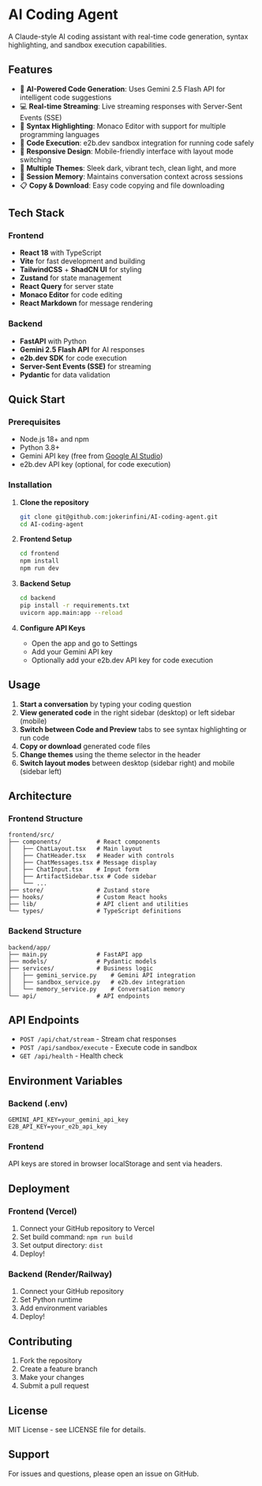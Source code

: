 # AI Coding Agent

A Claude-style AI coding assistant with real-time code generation, syntax highlighting, and sandbox execution capabilities.

## Features

- 🤖 **AI-Powered Code Generation**: Uses Gemini 2.5 Flash API for intelligent code suggestions
- 💻 **Real-time Streaming**: Live streaming responses with Server-Sent Events (SSE)
- 🎨 **Syntax Highlighting**: Monaco Editor with support for multiple programming languages
- 🚀 **Code Execution**: e2b.dev sandbox integration for running code safely
- 📱 **Responsive Design**: Mobile-friendly interface with layout mode switching
- 🎯 **Multiple Themes**: Sleek dark, vibrant tech, clean light, and more
- 💾 **Session Memory**: Maintains conversation context across sessions
- 📋 **Copy & Download**: Easy code copying and file downloading

## Tech Stack

### Frontend
- **React 18** with TypeScript
- **Vite** for fast development and building
- **TailwindCSS** + **ShadCN UI** for styling
- **Zustand** for state management
- **React Query** for server state
- **Monaco Editor** for code editing
- **React Markdown** for message rendering

### Backend
- **FastAPI** with Python
- **Gemini 2.5 Flash API** for AI responses
- **e2b.dev SDK** for code execution
- **Server-Sent Events (SSE)** for streaming
- **Pydantic** for data validation

## Quick Start

### Prerequisites
- Node.js 18+ and npm
- Python 3.8+
- Gemini API key (free from [Google AI Studio](https://aistudio.google.com/app/apikey))
- e2b.dev API key (optional, for code execution)

### Installation

1. **Clone the repository**
   ```bash
   git clone git@github.com:jokerinfini/AI-coding-agent.git
   cd AI-coding-agent
   ```

2. **Frontend Setup**
   ```bash
   cd frontend
   npm install
   npm run dev
   ```

3. **Backend Setup**
   ```bash
   cd backend
   pip install -r requirements.txt
   uvicorn app.main:app --reload
   ```

4. **Configure API Keys**
   - Open the app and go to Settings
   - Add your Gemini API key
   - Optionally add your e2b.dev API key for code execution

## Usage

1. **Start a conversation** by typing your coding question
2. **View generated code** in the right sidebar (desktop) or left sidebar (mobile)
3. **Switch between Code and Preview** tabs to see syntax highlighting or run code
4. **Copy or download** generated code files
5. **Change themes** using the theme selector in the header
6. **Switch layout modes** between desktop (sidebar right) and mobile (sidebar left)

## Architecture

### Frontend Structure
```
frontend/src/
├── components/          # React components
│   ├── ChatLayout.tsx   # Main layout
│   ├── ChatHeader.tsx   # Header with controls
│   ├── ChatMessages.tsx # Message display
│   ├── ChatInput.tsx    # Input form
│   ├── ArtifactSidebar.tsx # Code sidebar
│   └── ...
├── store/               # Zustand store
├── hooks/               # Custom React hooks
├── lib/                 # API client and utilities
└── types/               # TypeScript definitions
```

### Backend Structure
```
backend/app/
├── main.py              # FastAPI app
├── models/              # Pydantic models
├── services/            # Business logic
│   ├── gemini_service.py    # Gemini API integration
│   ├── sandbox_service.py   # e2b.dev integration
│   └── memory_service.py    # Conversation memory
└── api/                 # API endpoints
```

## API Endpoints

- `POST /api/chat/stream` - Stream chat responses
- `POST /api/sandbox/execute` - Execute code in sandbox
- `GET /api/health` - Health check

## Environment Variables

### Backend (.env)
```
GEMINI_API_KEY=your_gemini_api_key
E2B_API_KEY=your_e2b_api_key
```

### Frontend
API keys are stored in browser localStorage and sent via headers.

## Deployment

### Frontend (Vercel)
1. Connect your GitHub repository to Vercel
2. Set build command: `npm run build`
3. Set output directory: `dist`
4. Deploy!

### Backend (Render/Railway)
1. Connect your GitHub repository
2. Set Python runtime
3. Add environment variables
4. Deploy!

## Contributing

1. Fork the repository
2. Create a feature branch
3. Make your changes
4. Submit a pull request

## License

MIT License - see LICENSE file for details.

## Support

For issues and questions, please open an issue on GitHub.